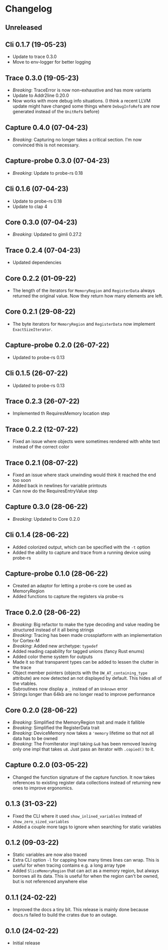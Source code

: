# Changelog

## Unreleased

## Cli 0.1.7 (19-05-23)

- Update to trace 0.3.0
- Move to env-logger for better logging

## Trace 0.3.0 (19-05-23)

- *Breaking*: TraceError is now non-exhaustive and has more variants
- Update to Addr2line 0.20.0
- Now works with more debug info situations. (I think a recent LLVM update might have changed some things where `DebugInfoRef`s are now generated instead of the `UnitRef`s before)

## Capture 0.4.0 (07-04-23)

- *Breaking*: Capturing no longer takes a critical section. I'm now convinced this is not necessary.

## Capture-probe 0.3.0 (07-04-23)

- *Breaking*: Update to probe-rs 0.18

## Cli 0.1.6 (07-04-23)

- Update to probe-rs 0.18
- Update to clap 4

## Core 0.3.0 (07-04-23)

- *Breaking*: Updated to gimli 0.27.2

## Trace 0.2.4 (07-04-23)

- Updated dependencies

## Core 0.2.2 (01-09-22)

- The length of the iterators for `MemoryRegion` and `RegisterData` always returned the original value. Now they return how many elements are left.

## Core 0.2.1 (29-08-22)

- The byte iterators for `MemoryRegion` and `RegisterData` now implement `ExactSizeIterator`.

## Capture-probe 0.2.0 (26-07-22)

- Updated to probe-rs 0.13

## Cli 0.1.5 (26-07-22)

- Updated to probe-rs 0.13

## Trace 0.2.3 (26-07-22)

- Implemented th RequiresMemory location step

## Trace 0.2.2 (12-07-22)

- Fixed an issue where objects were sometimes rendered with white text instead of the correct color

## Trace 0.2.1 (08-07-22)

- Fixed an issue where stack unwinding would think it reached the end too soon
- Added back in newlines for variable printouts
- Can now do the RequiresEntryValue step

## Capture 0.3.0 (28-06-22)
- *Breaking*: Updated to Core 0.2.0

## Cli 0.1.4 (28-06-22)

- Added colorized output, which can be specified with the `-t` option
- Added the ability to capture and trace from a running device using probe-rs

## Capture-probe 0.1.0 (28-06-22)

- Created an adaptor for letting a probe-rs core be used as MemoryRegion
- Added functions to capture the registers via probe-rs

## Trace 0.2.0 (28-06-22)

- *Breaking*: Big refactor to make the type decoding and value reading be structured instead of it all being strings
- *Breaking*: Tracing has been made crossplatform with an implementation for Cortex-M
- *Breaking*: Added new archetype: `typedef`
- Added reading capability for tagged unions (fancy Rust enums)
- Added color theme system for outputs
- Made it so that transparent types can be added to lessen the clutter in the trace
- Object member pointers (objects with the `DW_AT_containing_type` attribute) are now detected an not displayed by default. This hides all of the vtables.
- Subroutines now display a `_` instead of an `Unknown` error
- Strings longer than 64kb are no longer read to improve performance

## Core 0.2.0 (28-06-22)

- *Breaking*: Simplified the MemoryRegion trait and made it fallible
- *Breaking*: Simplified the RegisterData trait
- *Breaking*: DeviceMemory now takes a `'memory` lifetime so that not all data has to be owned
- *Breaking*: The FromIterator impl taking `&u8` has been removed leaving only one impl that takes `u8`. Just pass an iterator with `.copied()` to it.

## Capture 0.2.0 (03-05-22)

- Changed the function signature of the capture function. It now takes references to existing register data collections instead of returning new ones to improve ergonomics.

## 0.1.3 (31-03-22)

- Fixed the CLI where it used `show_inlined_variables` instead of `show_zero_sized_variables`
- Added a couple more tags to ignore when searching for static variables
## 0.1.2 (09-03-22)

- Static variables are now also traced
- Extra CLI option `-l` for capping how many times lines can wrap. This is useful for when tracing contains e.g. a long array type
- Added `SliceMemoryRegion` that can act as a memory region, but always borrows all its data. This is useful for when the region can't be owned, but is not referenced anywhere else

## 0.1.1 (24-02-22)

- Improved the docs a tiny bit. This release is mainly done because docs.rs failed to build the crates due to an outage.

## 0.1.0 (24-02-22)

- Initial release
